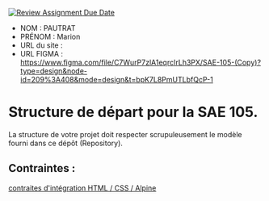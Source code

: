 [![Review Assignment Due Date](https://classroom.github.com/assets/deadline-readme-button-24ddc0f5d75046c5622901739e7c5dd533143b0c8e959d652212380cedb1ea36.svg)](https://classroom.github.com/a/kGMeGFDJ)
- NOM : PAUTRAT
- PRÉNOM : Marion
- URL du site : 
- URL FIGMA : https://www.figma.com/file/C7WurP7zlA1eqrcIrLh3PX/SAE-105-(Copy)?type=design&node-id=209%3A408&mode=design&t=bpK7L8PmUTLbfQcP-1

# Structure de départ pour la SAE 105.

La structure de votre projet doit respecter scrupuleusement le modèle fourni dans ce dépôt (Repository).

## Contraintes :
[contraites d'intégration HTML / CSS / Alpine](https://moodle.univ-fcomte.fr/mod/page/view.php?id=645799)
